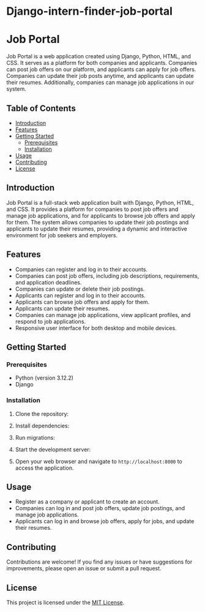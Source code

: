 # Django-intern-finder-job-portal
# Job Portal

Job Portal is a web application created using Django, Python, HTML, and CSS. It serves as a platform for both companies and applicants. Companies can post job offers on our platform, and applicants can apply for job offers. Companies can update their job posts anytime, and applicants can update their resumes. Additionally, companies can manage job applications in our system.

## Table of Contents

- [Introduction](#introduction)
- [Features](#features)
- [Getting Started](#getting-started)
  - [Prerequisites](#prerequisites)
  - [Installation](#installation)
- [Usage](#usage)
- [Contributing](#contributing)
- [License](#license)

## Introduction

Job Portal is a full-stack web application built with Django, Python, HTML, and CSS. It provides a platform for companies to post job offers and manage job applications, and for applicants to browse job offers and apply for them. The system allows companies to update their job postings and applicants to update their resumes, providing a dynamic and interactive environment for job seekers and employers.

## Features

- Companies can register and log in to their accounts.
- Companies can post job offers, including job descriptions, requirements, and application deadlines.
- Companies can update or delete their job postings.
- Applicants can register and log in to their accounts.
- Applicants can browse job offers and apply for them.
- Applicants can update their resumes.
- Companies can manage job applications, view applicant profiles, and respond to job applications.
- Responsive user interface for both desktop and mobile devices.

## Getting Started

### Prerequisites

- Python (version 3.12.2)
- Django 
  

### Installation

1. Clone the repository:

2. Install dependencies:


3. Run migrations:


4. Start the development server:


5. Open your web browser and navigate to `http://localhost:8000` to access the application.

## Usage

- Register as a company or applicant to create an account.
- Companies can log in and post job offers, update job postings, and manage job applications.
- Applicants can log in and browse job offers, apply for jobs, and update their resumes.

## Contributing

Contributions are welcome! If you find any issues or have suggestions for improvements, please open an issue or submit a pull request.

## License

This project is licensed under the [MIT License](LICENSE).

